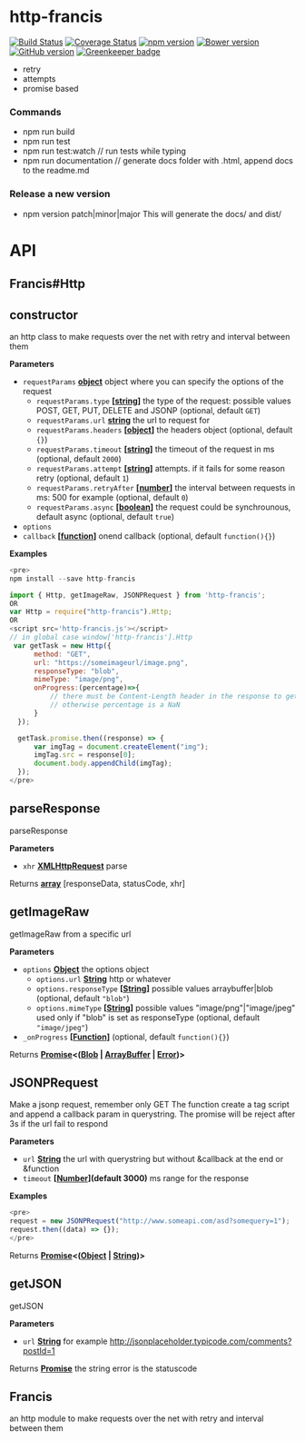 # http-francis

[![Build Status](https://travis-ci.org/D-Mobilelab/http-francis.svg?branch=master)](https://travis-ci.org/D-Mobilelab/http-francis)
[![Coverage Status](https://coveralls.io/repos/github/D-Mobilelab/http-francis/badge.svg?branch=master)](https://coveralls.io/github/D-Mobilelab/http-francis?branch=master)
[![npm version](https://badge.fury.io/js/http-francis.svg)](https://badge.fury.io/js/http-francis)
[![Bower version](https://badge.fury.io/bo/http-francis.svg)](https://badge.fury.io/bo/http-francis)
[![GitHub version](https://badge.fury.io/gh/D-Mobilelab%http-francis.svg)](https://badge.fury.io/gh/D-Mobilelab%http-francis) [![Greenkeeper badge](https://badges.greenkeeper.io/D-Mobilelab/http-francis.svg)](https://greenkeeper.io/)

-   retry
-   attempts
-   promise based

### Commands

-   npm run build
-   npm run test
-   npm run test:watch    // run tests while typing
-   npm run documentation // generate docs folder with .html, append docs to the readme.md

### Release a new version

-   npm version patch|minor|major
    This will generate the docs/<version> and dist/

# API

## Francis#Http

## constructor

an http class to make requests over the net with retry and interval between them

**Parameters**

-   `requestParams` **[object](https://developer.mozilla.org/en-US/docs/Web/JavaScript/Reference/Global_Objects/Object)** object where you can specify the options of the request
    -   `requestParams.type` **\[[string](https://developer.mozilla.org/en-US/docs/Web/JavaScript/Reference/Global_Objects/String)]** the type of the request: possible values POST, GET, PUT, DELETE and JSONP (optional, default `GET`)
    -   `requestParams.url` **[string](https://developer.mozilla.org/en-US/docs/Web/JavaScript/Reference/Global_Objects/String)** the url to request for
    -   `requestParams.headers` **\[[object](https://developer.mozilla.org/en-US/docs/Web/JavaScript/Reference/Global_Objects/Object)]** the headers object (optional, default `{}`)
    -   `requestParams.timeout` **\[[string](https://developer.mozilla.org/en-US/docs/Web/JavaScript/Reference/Global_Objects/String)]** the timeout of the request in ms (optional, default `2000`)
    -   `requestParams.attempt` **\[[string](https://developer.mozilla.org/en-US/docs/Web/JavaScript/Reference/Global_Objects/String)]** attempts. if it fails for some reason retry (optional, default `1`)
    -   `requestParams.retryAfter` **\[[number](https://developer.mozilla.org/en-US/docs/Web/JavaScript/Reference/Global_Objects/Number)]** the interval between requests in ms: 500 for example (optional, default `0`)
    -   `requestParams.async` **\[[boolean](https://developer.mozilla.org/en-US/docs/Web/JavaScript/Reference/Global_Objects/Boolean)]** the request could be synchrounous, default async (optional, default `true`)
-   `options`  
-   `callback` **\[[function](https://developer.mozilla.org/en-US/docs/Web/JavaScript/Reference/Statements/function)]** onend callback (optional, default `function(){}`)

**Examples**

```javascript
<pre>
npm install --save http-francis

import { Http, getImageRaw, JSONPRequest } from 'http-francis';
OR
var Http = require("http-francis").Http;
OR
<script src='http-francis.js'></script> 
// in global case window['http-francis'].Http
 var getTask = new Http({
      method: "GET",
      url: "https://someimageurl/image.png",
      responseType: "blob",
      mimeType: "image/png",
      onProgress:(percentage)=>{ 
          // there must be Content-Length header in the response to get the right percentage
          // otherwise percentage is a NaN
      }
  });

  getTask.promise.then((response) => { 
      var imgTag = document.createElement("img");
      imgTag.src = response[0];
      document.body.appendChild(imgTag);       
  });
</pre>
```

## parseResponse

parseResponse

**Parameters**

-   `xhr` **[XMLHttpRequest](https://developer.mozilla.org/en-US/docs/Web/API/XMLHttpRequest)** parse

Returns **[array](https://developer.mozilla.org/en-US/docs/Web/JavaScript/Reference/Global_Objects/Array)** [responseData, statusCode, xhr]

## getImageRaw

getImageRaw from a specific url

**Parameters**

-   `options` **[Object](https://developer.mozilla.org/en-US/docs/Web/JavaScript/Reference/Global_Objects/Object)** the options object
    -   `options.url` **[String](https://developer.mozilla.org/en-US/docs/Web/JavaScript/Reference/Global_Objects/String)** http or whatever
    -   `options.responseType` **\[[String](https://developer.mozilla.org/en-US/docs/Web/JavaScript/Reference/Global_Objects/String)]** possible values arraybuffer|blob (optional, default `"blob"`)
    -   `options.mimeType` **\[[String](https://developer.mozilla.org/en-US/docs/Web/JavaScript/Reference/Global_Objects/String)]** possible values "image/png"|"image/jpeg" used only if "blob" is set as responseType (optional, default `"image/jpeg"`)
-   `_onProgress` **\[[Function](https://developer.mozilla.org/en-US/docs/Web/JavaScript/Reference/Statements/function)]**  (optional, default `function(){}`)

Returns **[Promise](https://developer.mozilla.org/en-US/docs/Web/JavaScript/Reference/Global_Objects/Promise)&lt;([Blob](https://developer.mozilla.org/en-US/docs/Web/API/Blob) \| [ArrayBuffer](https://developer.mozilla.org/en-US/docs/Web/JavaScript/Reference/Global_Objects/ArrayBuffer) \| [Error](https://developer.mozilla.org/en-US/docs/Web/JavaScript/Reference/Global_Objects/Error))>** 

## JSONPRequest

Make a jsonp request, remember only GET
The function create a tag script and append a callback param in querystring.
The promise will be reject after 3s if the url fail to respond

**Parameters**

-   `url` **[String](https://developer.mozilla.org/en-US/docs/Web/JavaScript/Reference/Global_Objects/String)** the url with querystring but without &callback at the end or &function
-   `timeout` **\[[Number](https://developer.mozilla.org/en-US/docs/Web/JavaScript/Reference/Global_Objects/Number)](default 3000)** ms range for the response

**Examples**

```javascript
<pre>
request = new JSONPRequest("http://www.someapi.com/asd?somequery=1");
request.then((data) => {});
</pre>
```

Returns **[Promise](https://developer.mozilla.org/en-US/docs/Web/JavaScript/Reference/Global_Objects/Promise)&lt;([Object](https://developer.mozilla.org/en-US/docs/Web/JavaScript/Reference/Global_Objects/Object) \| [String](https://developer.mozilla.org/en-US/docs/Web/JavaScript/Reference/Global_Objects/String))>** 

## getJSON

getJSON

**Parameters**

-   `url` **[String](https://developer.mozilla.org/en-US/docs/Web/JavaScript/Reference/Global_Objects/String)** for example <http://jsonplaceholder.typicode.com/comments?postId=1>

Returns **[Promise](https://developer.mozilla.org/en-US/docs/Web/JavaScript/Reference/Global_Objects/Promise)** the string error is the statuscode

## Francis

an http module to make requests over the net with retry and interval between them
